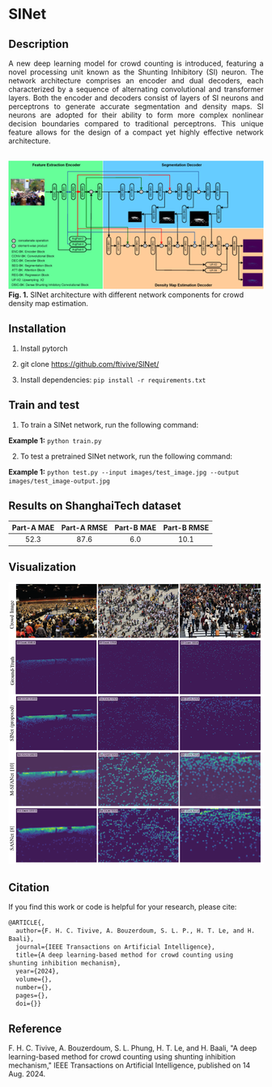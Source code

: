 # SINet
## Description
<div align="justify">
A new deep learning model for crowd counting is introduced, featuring a novel processing unit known as the Shunting Inhibitory (SI) neuron. The network architecture comprises an encoder and dual decoders, each characterized by a sequence of alternating convolutional and transformer layers. Both the encoder and decoders consist of layers of SI neurons and perceptrons to generate accurate segmentation and density maps. SI neurons are adopted for their ability to form more complex nonlinear decision boundaries compared to traditional perceptrons. This unique feature allows for the design of a compact yet highly effective network architecture.
</div>

<br />

![alt_text](./assets/model.png)
**Fig. 1.** SINet architecture with different network components for crowd density map estimation.


## Installation
1. Install pytorch

2. git clone https://github.com/ftivive/SINet/

3. Install dependencies: `pip install -r requirements.txt`





## Train and test
1. To train a SINet network, run the following command:

**Example 1:** `python train.py`

2. To test a pretrained SINet network, run the following command:

**Example 1:** `python test.py --input images/test_image.jpg --output images/test_image-output.jpg`




## Results on ShanghaiTech dataset
| **Part-A MAE** | **Part-A RMSE** | **Part-B MAE** | **Part-B RMSE** |
|:------------:|:-------------:|:------------:|:-------------:|
| 52.3    | 87.6      | 6.0      | 10.1       |




## Visualization
![alt_text](./assets/visualization.png)

## Citation
If you find this work or code is helpful for your research, please cite:
```
@ARTICLE{,
  author={F. H. C. Tivive, A. Bouzerdoum, S. L. P., H. T. Le, and H. Baali},
  journal={IEEE Transactions on Artificial Intelligence}, 
  title={A deep learning-based method for crowd counting using shunting inhibition mechanism}, 
  year={2024},
  volume={},
  number={},
  pages={},
  doi={}}
  ```
## Reference
F. H. C. Tivive, A. Bouzerdoum, S. L. Phung, H. T. Le, and H. Baali, "A deep learning-based method for crowd counting using shunting inhibition mechanism," IEEE Transactions on Artificial Intelligence, published on 14 Aug. 2024.
